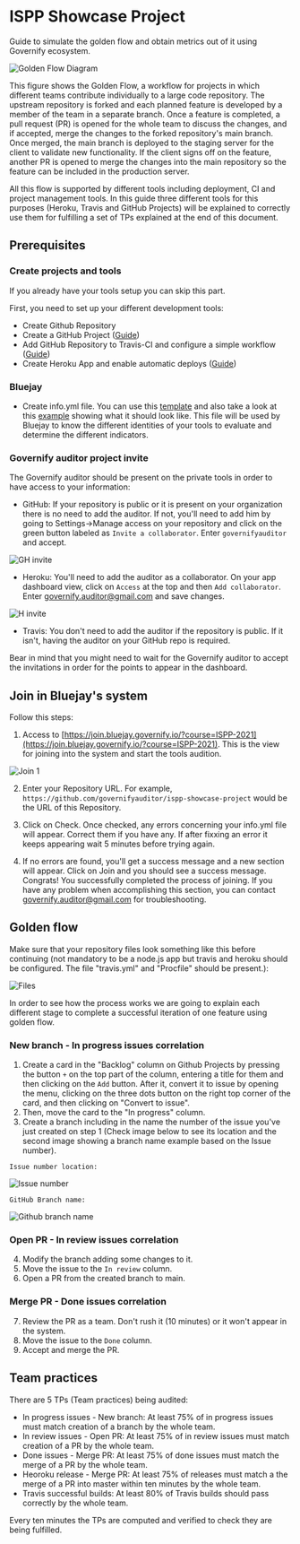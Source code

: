 # ISPP Showcase Project
Guide to simulate the golden flow and obtain metrics out of it using Governify ecosystem.

![Golden Flow Diagram](https://github.com/governifyauditor/ispp-showcase-project/blob/main/img/goldenflow.PNG?raw=true)

This figure shows the Golden Flow, a workflow for projects in which different teams contribute individually to a large code repository. The upstream repository is forked and each planned feature is developed by a member of the team in a separate branch. Once a feature is completed, a pull request (PR) is opened for the whole team to discuss
the changes, and if accepted, merge the changes to the forked repository's main branch. Once merged, the main branch is deployed to the staging server for the client to validate new functionality. If the client signs off on the feature, another PR is opened to merge the changes into the main repository so the feature can be included in the production server. 

All this flow is supported by different tools including deployment, CI and project management tools. In this guide three different tools for this purposes (Heroku, Travis and GitHub Projects) will be explained to correctly use them for fulfilling a set of TPs explained at the end of this document.

## Prerequisites

### Create projects and tools
If you already have your tools setup you can skip this part.

First, you need to set up your different development tools:
 - Create Github Repository
 - Create a GitHub Project ([Guide](https://github.com/governifyauditor/ispp-showcase-project/blob/main/guides/GHProjects.md))
 - Add GitHub Repository to Travis-CI and configure a simple workflow ([Guide](https://github.com/governifyauditor/ispp-showcase-project/blob/main/guides/Travis.md))
 - Create Heroku App and enable automatic deploys ([Guide](https://github.com/governifyauditor/ispp-showcase-project/blob/main/guides/Heroku.md))

### Bluejay
 - Create info.yml file. You can use this [template](https://github.com/governify/audited-project-template/blob/main/info.yml) and also take a look at this [example](https://github.com/governifyauditor/ispp-showcase-project/blob/main/info.yml) showing what it should look like. This file will be used by Bluejay to know the different identities of your tools to evaluate and determine the different indicators.

### Governify auditor project invite
The Governify auditor should be present on the private tools in order to have access to your information:
 - GitHub: If your repository is public or it is present on your organization there is no need to add the auditor. If not, you'll need to add him by going to Settings→Manage access on your repository and click on the green button labeled as `Invite a collaborator`. Enter `governifyauditor` and accept.

![GH invite](https://github.com/governifyauditor/ispp-showcase-project/blob/main/img/auditor1.PNG?raw=true)

 - Heroku: You'll need to add the auditor as a collaborator. On your app dashboard view, click on `Access` at the top and then `Add collaborator`. Enter governify.auditor@gmail.com and save changes.

![H invite](https://github.com/governifyauditor/ispp-showcase-project/blob/main/img/auditor3.PNG?raw=true)

 - Travis: You don't need to add the auditor if the repository is public. If it isn't, having the auditor on your GitHub repo is required.

Bear in mind that you might need to wait for the Governify auditor to accept the invitations in order for the points to appear in the dashboard.

## Join in Bluejay's system
Follow this steps:
1. Access to [https://join.bluejay.governify.io/?course=ISPP-2021](https://join.bluejay.governify.io/?course=ISPP-2021). This is the view for joining into the system and start the tools audition.

![Join 1](https://github.com/governifyauditor/ispp-showcase-project/blob/main/img/join1.PNG?raw=true)

2. Enter your Repository URL. For example, `https://github.com/governifyauditor/ispp-showcase-project` would be the URL of this Repository.

3. Click on Check. Once checked, any errors concerning your info.yml file will appear. Correct them if you have any. If after fixxing an error it keeps appearing wait 5 minutes before trying again.

4. If no errors are found, you'll get a success message and a new section will appear. Click on Join and you should see a success message. Congrats! You successfully completed the process of joining. If you have any problem when accomplishing this section, you can contact [governify.auditor@gmail.com](mailto:governify.auditor@gmail.com) for troubleshooting.

## Golden flow
Make sure that your repository files look something like this before continuing (not mandatory to be a node.js app but travis and heroku should be configured. The file "travis.yml" and "Procfile" should be present.):

![Files](https://github.com/governifyauditor/ispp-showcase-project/blob/main/img/repoReady.PNG?raw=true)

In order to see how the process works we are going to explain each different stage to complete a successful iteration of one feature using golden flow.

### New branch - In progress issues correlation
1. Create a card in the "Backlog" column on Github Projects by pressing the button `+` on the top part of the column, entering a title for them and then clicking on the `Add` button. After it, convert it to issue by opening the menu, clicking on the three dots button on the right top corner of the card, and then clicking on "Convert to issue".
2. Then, move the card to the "In progress" column.
3. Create a branch including in the name the number of the issue you've just created on step 1 (Check image below to see its location and the second image showing a branch name example based on the Issue number).

`Issue number location:`

![Issue number](https://github.com/governifyauditor/ispp-showcase-project/blob/main/img/golden21.PNG?raw=true)

`GitHub Branch name:`

![Github branch name](https://github.com/governifyauditor/ispp-showcase-project/blob/main/img/golden22.PNG?raw=true)

### Open PR - In review issues correlation
4. Modify the branch adding some changes to it. 
5. Move the issue to the `In review` column.
6. Open a PR from the created branch to main.

### Merge PR - Done issues correlation
7. Review the PR as a team. Don't rush it (10 minutes) or it won't appear in the system.
8. Move the issue to the `Done` column.
9. Accept and merge the PR.

## Team practices
There are 5 TPs (Team practices) being audited:
- In progress issues - New branch: At least 75% of in progress issues must match creation of a branch by the whole team.
- In review issues - Open PR: At least 75% of in review issues must match creation of a PR by the whole team.
- Done issues - Merge PR: At least 75% of done issues must match the merge of a PR by the whole team.
- Heoroku release - Merge PR: At least 75% of releases must match a the merge of a PR into master within ten minutes by the whole team.
- Travis successful builds: At least 80% of Travis builds should pass correctly by the whole team.

Every ten minutes the TPs are computed and verified to check they are being fulfilled.
